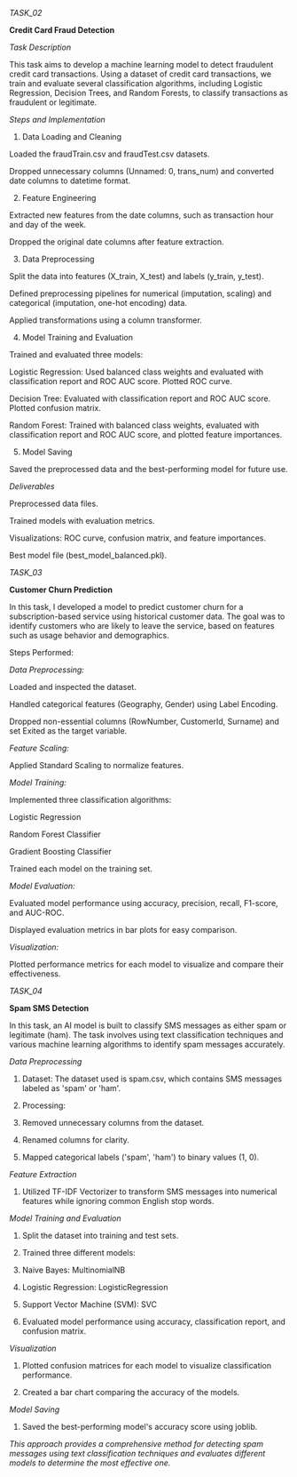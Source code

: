 _TASK_02_

**Credit Card Fraud Detection**

_Task Description_

This task aims to develop a machine learning model to detect fraudulent credit card transactions. Using a dataset of credit card transactions, we train and evaluate several classification algorithms, including Logistic Regression, Decision Trees, and Random Forests, to classify transactions as fraudulent or legitimate.

_Steps and Implementation_

1. Data Loading and Cleaning
   
Loaded the fraudTrain.csv and fraudTest.csv datasets.

Dropped unnecessary columns (Unnamed: 0, trans_num) and converted date columns to datetime format.

2. Feature Engineering
   
Extracted new features from the date columns, such as transaction hour and day of the week.

Dropped the original date columns after feature extraction.

3. Data Preprocessing
   
Split the data into features (X_train, X_test) and labels (y_train, y_test).

Defined preprocessing pipelines for numerical (imputation, scaling) and categorical (imputation, one-hot encoding) data.

Applied transformations using a column transformer.

4. Model Training and Evaluation
   
Trained and evaluated three models:

Logistic Regression: Used balanced class weights and evaluated with classification report and ROC AUC score. Plotted ROC curve.

Decision Tree: Evaluated with classification report and ROC AUC score. Plotted confusion matrix.

Random Forest: Trained with balanced class weights, evaluated with classification report and ROC AUC score, and plotted feature importances.

5. Model Saving
   
Saved the preprocessed data and the best-performing model for future use.

_Deliverables_

Preprocessed data files.

Trained models with evaluation metrics.

Visualizations: ROC curve, confusion matrix, and feature importances.

Best model file (best_model_balanced.pkl).


_TASK_03_

**Customer Churn Prediction**

In this task, I developed a model to predict customer churn for a subscription-based service using historical customer data. The goal was to identify customers who are likely to leave the service, based on features such as usage behavior and demographics.

Steps Performed:

_Data Preprocessing:_

Loaded and inspected the dataset.

Handled categorical features (Geography, Gender) using Label Encoding.

Dropped non-essential columns (RowNumber, CustomerId, Surname) and set Exited as the target variable.


_Feature Scaling:_

Applied Standard Scaling to normalize features.


_Model Training:_

Implemented three classification algorithms:

Logistic Regression

Random Forest Classifier

Gradient Boosting Classifier

Trained each model on the training set.


_Model Evaluation:_

Evaluated model performance using accuracy, precision, recall, F1-score, and AUC-ROC.

Displayed evaluation metrics in bar plots for easy comparison.


_Visualization:_

Plotted performance metrics for each model to visualize and compare their effectiveness.


_TASK_04_

**Spam SMS Detection**

In this task, an AI model is built to classify SMS messages as either spam or legitimate (ham). The task involves using text classification techniques and various machine learning algorithms to identify spam messages accurately.

_Data Preprocessing_

1. Dataset: The dataset used is spam.csv, which contains SMS messages labeled as 'spam' or 'ham'.

2. Processing:

1. Removed unnecessary columns from the dataset.
   
2. Renamed columns for clarity.
   
3. Mapped categorical labels ('spam', 'ham') to binary values (1, 0).

_Feature Extraction_

1. Utilized TF-IDF Vectorizer to transform SMS messages into numerical features while ignoring common English stop words.

_Model Training and Evaluation_

1. Split the dataset into training and test sets.
   
2. Trained three different models:
   
1. Naive Bayes: MultinomialNB
   
2. Logistic Regression: LogisticRegression
   
3. Support Vector Machine (SVM): SVC
   
3. Evaluated model performance using accuracy, classification report, and confusion matrix.
   
_Visualization_

1. Plotted confusion matrices for each model to visualize classification performance.
   
2. Created a bar chart comparing the accuracy of the models.
   
_Model Saving_

1. Saved the best-performing model's accuracy score using joblib.
   
_This approach provides a comprehensive method for detecting spam messages using text classification techniques and evaluates different models to determine the most effective one._

